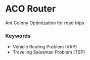 # ACO Router
Ant Colony Optimization for road trips

### Keywords

- Vehicle Routing Problem (VRP)
- Traveling Salesman Problem (TSP)